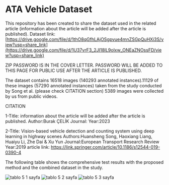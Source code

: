 # ATA Vehicle Dataset
This repository has been created to share the dataset used in the related article (information about the article will be added after the article is published).
Dataset link: [https://drive.google.com/file/d/1thO8qGfhLAjOSgpvue4mnZSGpQuHXi3S/view?usp=share_link](https://drive.google.com/file/d/1U37vrF3_2JI18lL9olxw_ONEaZNOssFD/view?usp=share_link)

ZIP PASSWORD IS IN THE COVER LETTER.  PASSWORD WILL BE ADDED TO THIS PAGE FOR PUBLIC USE AFTER THE ARTICLE IS PUBLISHED.

The dataset contains 16518 images (140293 annotated instances).11129 of these images (57290 annotated instances) taken from the study conducted by Song et al.  (please check CITATION section) 5389 images were collected by us from public videos.



CITATION

1-Title: information about the article will be added after the article is published.
Author:Burak ÇELİK
Journal:
Year:2023

2-Title: Vision-based vehicle detection and counting system using deep learning in highway scenes
Authors:Huansheng Song, Haoxiang Liang, Huaiyu Li, Zhe Dai & Xu Yun 
Journal:European Transport Research Review
Year:2019
article link: https://link.springer.com/article/10.1186/s12544-019-0390-4


The following table shows the comprehensive test results with the proposed method and the combined dataset in the study.


![tablo 5 1 sayfa](https://github.com/burak-celik/atavehicledataset/assets/64593376/b09a2c21-e931-457c-a010-bd1ab4fca4c9)
![tablo 5 2 sayfa](https://github.com/burak-celik/atavehicledataset/assets/64593376/33ce1e63-7f69-471f-a4f4-731d81684ed9)
![tablo 5 3 sayfa](https://github.com/burak-celik/atavehicledataset/assets/64593376/9a2ac7bc-1c88-433b-ae5b-669ff333f398)
